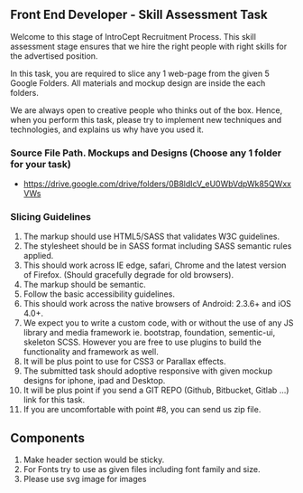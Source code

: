 ## Front End Developer - Skill Assessment Task

Welcome to this stage of IntroCept Recruitment Process. This skill assessment stage ensures that we hire the right people with right skills for the advertised position.

In this task, you are required to slice any 1 web-page from the given 5 Google Folders. All materials and mockup design are inside the each folders.

We are always open to creative people who thinks out of the box. Hence, when you perform this task, please try to implement new techniques and technologies, and explains us why have you used it. 



### Source File Path. Mockups and Designs (Choose any 1 folder for your task)
* https://drive.google.com/drive/folders/0B8ldIcV_eU0WbVdpWk85QWxxVWs


### Slicing Guidelines

1. The markup should use HTML5/SASS that validates W3C guidelines.
2. The stylesheet should be in SASS format including SASS semantic rules applied.
3. This should work across IE edge, safari, Chrome and the latest version of Firefox. (Should gracefully degrade for old browsers).
4. The markup should be semantic.
5. Follow the basic accessibility guidelines.
6. This should work across the native browsers of Android: 2.3.6+ and iOS 4.0+.
7. We expect you to write a custom code, with or without the use of any JS library and media framework ie. bootstrap, foundation, sementic-ui, skeleton SCSS. However you are free to use plugins to build the functionality and framework as well. 
8. It will be plus point to use for CSS3 or Parallax effects.
9. The submitted task should adoptive responsive with given mockup designs for iphone, ipad and Desktop.
10. It will be plus point if you send a GIT REPO (Github, Bitbucket, Gitlab ...) link for this task.
11. If you are uncomfortable with point #8, you can send us zip file.


## Components
1. Make header section would be sticky.
2. For Fonts try to use as given files including font family and size.
3. Please use svg image for images
